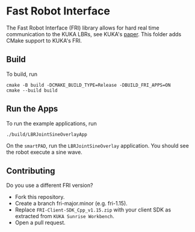 # Fast Robot Interface
The Fast Robot Interface (FRI) library allows for hard real time communication to the KUKA LBRs, see KUKA's [paper](http://www.best-of-robotics.org/pages/publications/KUKA_FRI_from_WS_Proceedings_ICRA2010.pdf). This folder adds CMake support to KUKA's FRI.

## Build
To build, run

```shell
cmake -B build -DCMAKE_BUILD_TYPE=Release -DBUILD_FRI_APPS=ON
cmake --build build
```

## Run the Apps
To run the example applications, run

```shell
./build/LBRJointSineOverlayApp
```

On the `smartPAD`, run the `LBRJointSineOverlay` application. You should see the robot execute a sine wave.

## Contributing
Do you use a different FRI version?
- Fork this repository.
- Create a branch fri-major.minor (e.g. fri-1.15).
- Replace `FRI-Client-SDK_Cpp_v1.15.zip` with your client SDK as extracted from `KUKA Sunrise Workbench`.
- Open a pull request.
